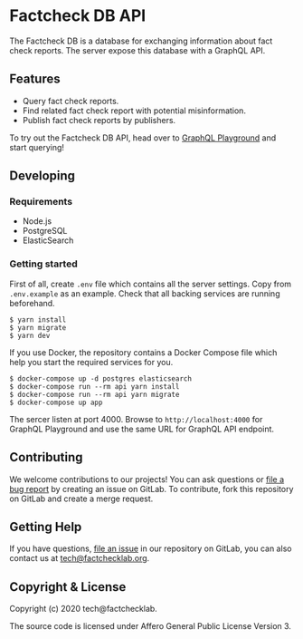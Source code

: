 <!--
SPDX-FileCopyrightText: 2020 tech@factchecklab <tech@factchecklab.org>

SPDX-License-Identifier: AGPL-3.0-or-later
-->

# Factcheck DB API

The Factcheck DB is a database for exchanging information about fact check
reports. The server expose this database with a GraphQL API.

## Features

* Query fact check reports.
* Find related fact check report with potential misinformation.
* Publish fact check reports by publishers.

To try out the Factcheck DB API, head over to
[GraphQL Playground](https://api.factchecklab.org/graphql/facts) and start
querying!

## Developing

### Requirements

* Node.js
* PostgreSQL
* ElasticSearch

### Getting started

First of all, create `.env` file which contains all the server settings. Copy
from `.env.example` as an example. Check that all backing services are running
beforehand.

```
$ yarn install
$ yarn migrate
$ yarn dev
```

If you use Docker, the repository contains a Docker Compose file which
help you start the required services for you.

```
$ docker-compose up -d postgres elasticsearch
$ docker-compose run --rm api yarn install
$ docker-compose run --rm api yarn migrate
$ docker-compose up app
```

The sercer listen at port 4000. Browse to `http://localhost:4000` for GraphQL
Playground and use the same URL for GraphQL API endpoint.

## Contributing

We welcome contributions to our projects! You can ask questions or [file a bug
report](https://gitlab.com/factchecklab/facts-api/-/issues/new) by creating an
issue on GitLab. To contribute, fork this repository on
GitLab and create a merge request.

## Getting Help

If you have questions, [file an issue](https://gitlab.com/factchecklab/facts-api/-/issues/new)
in our repository on GitLab, you can
also contact us at [tech@factchecklab.org](mailto:tech@factchecklab.org).

## Copyright & License

Copyright (c) 2020 tech@factchecklab.

The source code is licensed under Affero General Public License Version 3.
